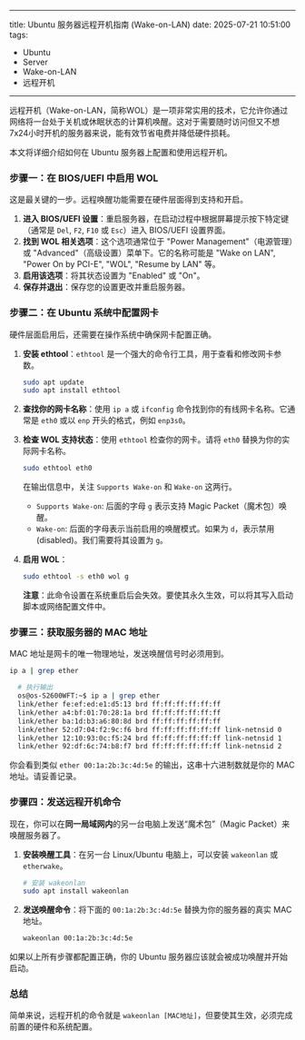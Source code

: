<!--
 * @Description:
 * @Date: 2025-07-21 10:50:39
 * @LastEditTime: 2025-07-22 16:56:58
 * @FilePath: \blogSrc\source\_posts\工作学习日记\25年\7月\Ubuntu-远程开机指南.md
-->
---
title: Ubuntu 服务器远程开机指南 (Wake-on-LAN)
date: 2025-07-21 10:51:00
tags:
- Ubuntu
- Server
- Wake-on-LAN
- 远程开机
---

远程开机（Wake-on-LAN，简称WOL）是一项非常实用的技术，它允许你通过网络将一台处于关机或休眠状态的计算机唤醒。这对于需要随时访问但又不想7x24小时开机的服务器来说，能有效节省电费并降低硬件损耗。

本文将详细介绍如何在 Ubuntu 服务器上配置和使用远程开机。

### 步骤一：在 BIOS/UEFI 中启用 WOL

这是最关键的一步。远程唤醒功能需要在硬件层面得到支持和开启。

1.  **进入 BIOS/UEFI 设置**：重启服务器，在启动过程中根据屏幕提示按下特定键（通常是 `Del`, `F2`, `F10` 或 `Esc`）进入 BIOS/UEFI 设置界面。
2.  **找到 WOL 相关选项**：这个选项通常位于 "Power Management"（电源管理）或 "Advanced"（高级设置）菜单下。它的名称可能是 "Wake on LAN", "Power On by PCI-E", "WOL", "Resume by LAN" 等。
3.  **启用该选项**：将其状态设置为 "Enabled" 或 "On"。
4.  **保存并退出**：保存您的设置更改并重启服务器。

### 步骤二：在 Ubuntu 系统中配置网卡

硬件层面启用后，还需要在操作系统中确保网卡配置正确。

1.  **安装 ethtool**：`ethtool` 是一个强大的命令行工具，用于查看和修改网卡参数。
    ```bash
    sudo apt update
    sudo apt install ethtool
    ```

2.  **查找你的网卡名称**：使用 `ip a` 或 `ifconfig` 命令找到你的有线网卡名称。它通常是 `eth0` 或以 `enp` 开头的格式，例如 `enp3s0`。

3.  **检查 WOL 支持状态**：使用 `ethtool` 检查你的网卡。请将 `eth0` 替换为你的实际网卡名称。
    ```bash
    sudo ethtool eth0
    ```
    在输出信息中，关注 `Supports Wake-on` 和 `Wake-on` 这两行。
    *   `Supports Wake-on`: 后面的字母 `g` 表示支持 Magic Packet（魔术包）唤醒。
    *   `Wake-on`: 后面的字母表示当前启用的唤醒模式。如果为 `d`，表示禁用 (disabled)。我们需要将其设置为 `g`。

4.  **启用 WOL**：
    ```bash
    sudo ethtool -s eth0 wol g
    ```
    **注意**：此命令设置在系统重启后会失效。要使其永久生效，可以将其写入启动脚本或网络配置文件中。

### 步骤三：获取服务器的 MAC 地址

MAC 地址是网卡的唯一物理地址，发送唤醒信号时必须用到。

```bash
ip a | grep ether

  # 执行输出
  os@os-S2600WFT:~$ ip a | grep ether
  link/ether fe:ef:ed:e1:d5:13 brd ff:ff:ff:ff:ff:ff
  link/ether a4:bf:01:70:28:1a brd ff:ff:ff:ff:ff:ff
  link/ether ba:1d:b3:a6:80:8d brd ff:ff:ff:ff:ff:ff
  link/ether 52:d7:04:f2:9c:f6 brd ff:ff:ff:ff:ff:ff link-netnsid 0
  link/ether 12:10:93:0c:f5:24 brd ff:ff:ff:ff:ff:ff link-netnsid 1
  link/ether 92:df:6c:74:b8:f7 brd ff:ff:ff:ff:ff:ff link-netnsid 2

```
你会看到类似 `ether 00:1a:2b:3c:4d:5e` 的输出，这串十六进制数就是你的 MAC 地址。请妥善记录。

### 步骤四：发送远程开机命令

现在，你可以在**同一局域网内**的另一台电脑上发送“魔术包”（Magic Packet）来唤醒服务器了。

1.  **安装唤醒工具**：在另一台 Linux/Ubuntu 电脑上，可以安装 `wakeonlan` 或 `etherwake`。
    ```bash
    # 安装 wakeonlan
    sudo apt install wakeonlan
    ```

2.  **发送唤醒命令**：将下面的 `00:1a:2b:3c:4d:5e` 替换为你的服务器的真实 MAC 地址。
    ```bash
    wakeonlan 00:1a:2b:3c:4d:5e
    ```

如果以上所有步骤都配置正确，你的 Ubuntu 服务器应该就会被成功唤醒并开始启动。

### 总结

简单来说，远程开机的命令就是 `wakeonlan [MAC地址]`，但要使其生效，必须完成前置的硬件和系统配置。

